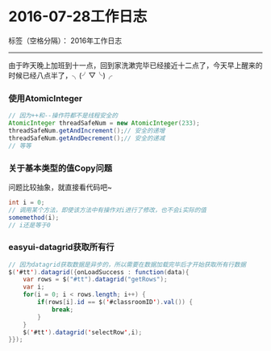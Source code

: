 ﻿# 2016-07-28工作日志

标签（空格分隔）： 2016年工作日志

---

由于昨天晚上加班到十一点，回到家洗漱完毕已经接近十二点了，今天早上醒来的时候已经八点半了，╮(╯▽╰)╭

### 使用AtomicInteger

``` java
// 因为++和--操作符都不是线程安全的
AtomicInteger threadSafeNum = new AtomicInteger(233);
threadSafeNum.getAndIncrement();// 安全的递增
threadSafeNum.getAndDecrement();// 安全的递减
// 等等
``` 

### 关于基本类型的值Copy问题

问题比较抽象，就直接看代码吧~

``` java
int i = 0;
// 调用某个方法，即使该方法中有操作对i进行了修改，也不会i实际的值
somemethod(i);
// i还是等于0
``` 

### easyui-datagrid获取所有行

``` java
// 因为datagrid获取数据是异步的，所以需要在数据加载完毕后才开始获取所有行数据
$('#tt').datagrid({onLoadSuccess : function(data){
	var rows = $("#tt").datagrid("getRows");
	var i;
	for(i = 0; i < rows.length; i++) {
		if(rows[i].id == $('#classroomID').val()) {
			break;
		}
	}
    $('#tt').datagrid('selectRow',i);
}});
``` 




